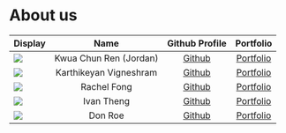 # About us

| Display                                             |          Name          |              Github Profile              |             Portfolio             |
|-----------------------------------------------------|:----------------------:|:----------------------------------------:|:---------------------------------:|
| ![](https://via.placeholder.com/100.png?text=Photo) | Kwua Chun Ren (Jordan) | [Github](https://github.com/JordanKwua)  | [Portfolio](docs/team/johndoe.md) |
| ![](https://via.placeholder.com/100.png?text=Photo) | Karthikeyan Vigneshram |      [Github](https://github.com/)       | [Portfolio](docs/team/johndoe.md) |
| ![](https://via.placeholder.com/100.png?text=Photo) |      Rachel Fong       | [Github](https://github.com/Franky4566)  | [Portfolio](docs/team/johndoe.md) |
| ![](https://via.placeholder.com/100.png?text=Photo) |       Ivan Theng       | [Github](https://github.com/ivanthengwr) | [Portfolio](docs/team/johndoe.md) |
| ![](https://via.placeholder.com/100.png?text=Photo) |        Don Roe         |      [Github](https://github.com/)       | [Portfolio](docs/team/johndoe.md) |

